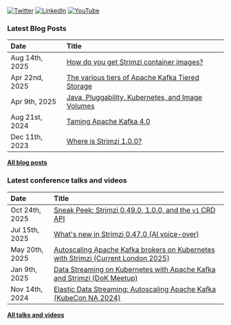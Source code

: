 [![Twitter](https://img.shields.io/badge/Twitter-1DA1F2?style=flat&logo=Twitter&logoColor=white&link=https://twitter.com/scholzj)](https://twitter.com/scholzj)
[![LinkedIn](https://img.shields.io/badge/LinkedIn-0077B5?style=flat&logo=LinkedIn&logoColor=white&link=https://www.linkedin.com/in/scholzj/)](https://www.linkedin.com/in/scholzj/)
[![YouTube](https://img.shields.io/badge/YouTube-red?style=flat&logo=YouTube&logoColor=white&link=https://www.youtube.com/channel/UCiT1zgJHHLhd5X-SyiLd2dw)](https://www.youtube.com/channel/UCiT1zgJHHLhd5X-SyiLd2dw)

### Latest Blog Posts

| Date          | Title |
|:--------------|:------|
| Aug 14th, 2025 | [How do you get Strimzi container images?](https://strimzi.io/blog/2025/08/14/how-do-you-get-strimzi-container-images/) |
| Apr 22nd, 2025 | [The various tiers of Apache Kafka Tiered Storage](https://strimzi.io/blog/2025/04/22/tha-various-tiers-of-apache-kafka-tiered-storage/) |
| Apr 9th, 2025 | [Java, Pluggability, Kubernetes, and Image Volumes](./blog-posts/java-pluggability-kubernetes-and-image-volumes.md) |
| Aug 21st, 2024 | [Taming Apache Kafka 4.0](https://strimzi.io/blog/2024/08/21/taming-apache-kafka-4.0/) |
| Dec 11th, 2023 | [Where is Strimzi 1.0.0?](https://strimzi.io/blog/2023/12/11/where-is-strimzi-1.0.0/) |

[**All blog posts**](https://github.com/scholzj/scholzj/blob/master/BLOG-POSTS.md)

### Latest conference talks and videos

| Date           | Title |
|:---------------|:------|
| Oct 24th, 2025 | [Sneak Peek: Strimzi 0.49.0, 1.0.0, and the `v1` CRD API](https://youtube.com/playlist?list=PLvGruFjS4ecWpN5YAmlAh0jDXI9KqL25Y&si=kW5Kn_iDGm38OBOx) |
| Jul 15th, 2025 | [What's new in Strimzi 0.47.0 (AI voice-over)](https://youtu.be/uxYkznM6m4c) |
| May 20th, 2025 | [Autoscaling Apache Kafka brokers on Kubernetes with Strimzi (Current London 2025)](https://current.confluent.io/post-conference-videos-2025/autoscaling-apache-kafka-brokers-on-kubernetes-with-strimzi-lnd25) |
| Jan 9th, 2025  | [Data Streaming on Kubernetes with Apache Kafka and Strimzi (DoK Meetup)](https://youtube.com/live/1yAaCgesHVA) |
| Nov 14th, 2024 | [Elastic Data Streaming: Autoscaling Apache Kafka (KubeCon NA 2024)](https://youtu.be/pj6eLTC2tv8) |

[**All talks and videos**](https://github.com/scholzj/scholzj/blob/master/VIDEOS.md)
